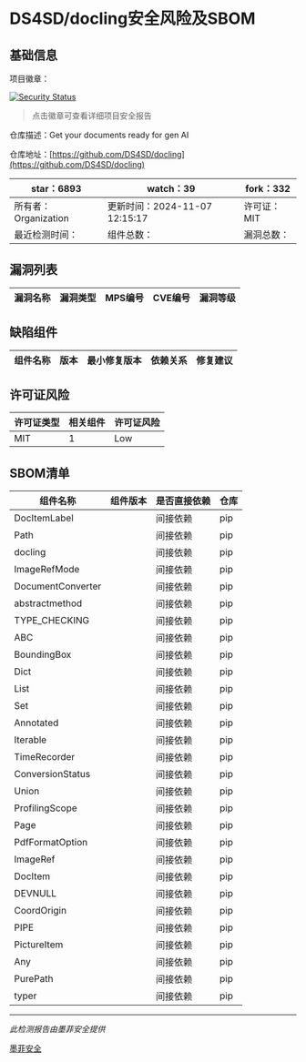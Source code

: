 # DS4SD/docling安全风险及SBOM

## 基础信息

项目徽章：

[![Security Status](https://www.murphysec.com/platform3/v31/badge/1854595653433794560.svg)](https://www.murphysec.com/console/report/1854595653211496448/1854595653433794560)

> 点击徽章可查看详细项目安全报告

仓库描述：Get your documents ready for gen AI

仓库地址：[https://github.com/DS4SD/docling](https://github.com/DS4SD/docling)

| star：6893 | watch：39 | fork：332 |
| ----------- | -------------- | ------------ |
| 所有者：Organization | 更新时间：2024-11-07 12:15:17 | 许可证：MIT |
| 最近检测时间： | 组件总数： | 漏洞总数： |




## 漏洞列表

| 漏洞名称 | 漏洞类型 | MPS编号 | CVE编号 | 漏洞等级 |
| ------- | ------ | ------- | ------ | ----- |





## 缺陷组件

| 组件名称 | 版本 | 最小修复版本 | 依赖关系 | 修复建议 |
| -------- | ---- | ------------ | -------- | -------- |





## 许可证风险

| 许可证类型 | 相关组件 | 许可证风险 |
| ---------- | -------- | ---------- |
|MIT|1|Low|




## SBOM清单

| 组件名称 | 组件版本 | 是否直接依赖 | 仓库 |
| -------- | -------- | ------------ | ---- |
|DocItemLabel||间接依赖|pip|
|Path||间接依赖|pip|
|docling||间接依赖|pip|
|ImageRefMode||间接依赖|pip|
|DocumentConverter||间接依赖|pip|
|abstractmethod||间接依赖|pip|
|TYPE_CHECKING||间接依赖|pip|
|ABC||间接依赖|pip|
|BoundingBox||间接依赖|pip|
|Dict||间接依赖|pip|
|List||间接依赖|pip|
|Set||间接依赖|pip|
|Annotated||间接依赖|pip|
|Iterable||间接依赖|pip|
|TimeRecorder||间接依赖|pip|
|ConversionStatus||间接依赖|pip|
|Union||间接依赖|pip|
|ProfilingScope||间接依赖|pip|
|Page||间接依赖|pip|
|PdfFormatOption||间接依赖|pip|
|ImageRef||间接依赖|pip|
|DocItem||间接依赖|pip|
|DEVNULL||间接依赖|pip|
|CoordOrigin||间接依赖|pip|
|PIPE||间接依赖|pip|
|PictureItem||间接依赖|pip|
|Any||间接依赖|pip|
|PurePath||间接依赖|pip|
|typer||间接依赖|pip|


------

*此检测报告由墨菲安全提供*

[墨菲安全](www.murphysec.com)
